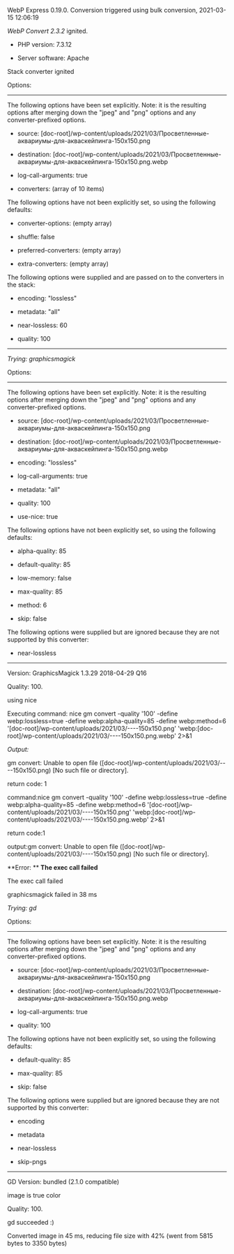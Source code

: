 WebP Express 0.19.0. Conversion triggered using bulk conversion, 2021-03-15 12:06:19

*WebP Convert 2.3.2*  ignited.
- PHP version: 7.3.12
- Server software: Apache

Stack converter ignited

Options:
------------
The following options have been set explicitly. Note: it is the resulting options after merging down the "jpeg" and "png" options and any converter-prefixed options.
- source: [doc-root]/wp-content/uploads/2021/03/Просветленные-аквариумы-для-акваскейпинга-150x150.png
- destination: [doc-root]/wp-content/uploads/2021/03/Просветленные-аквариумы-для-акваскейпинга-150x150.png.webp
- log-call-arguments: true
- converters: (array of 10 items)

The following options have not been explicitly set, so using the following defaults:
- converter-options: (empty array)
- shuffle: false
- preferred-converters: (empty array)
- extra-converters: (empty array)

The following options were supplied and are passed on to the converters in the stack:
- encoding: "lossless"
- metadata: "all"
- near-lossless: 60
- quality: 100
------------


*Trying: graphicsmagick* 

Options:
------------
The following options have been set explicitly. Note: it is the resulting options after merging down the "jpeg" and "png" options and any converter-prefixed options.
- source: [doc-root]/wp-content/uploads/2021/03/Просветленные-аквариумы-для-акваскейпинга-150x150.png
- destination: [doc-root]/wp-content/uploads/2021/03/Просветленные-аквариумы-для-акваскейпинга-150x150.png.webp
- encoding: "lossless"
- log-call-arguments: true
- metadata: "all"
- quality: 100
- use-nice: true

The following options have not been explicitly set, so using the following defaults:
- alpha-quality: 85
- default-quality: 85
- low-memory: false
- max-quality: 85
- method: 6
- skip: false

The following options were supplied but are ignored because they are not supported by this converter:
- near-lossless
------------

Version: GraphicsMagick 1.3.29 2018-04-29 Q16 
Quality: 100. 
using nice
Executing command: nice gm convert -quality '100' -define webp:lossless=true -define webp:alpha-quality=85 -define webp:method=6 '[doc-root]/wp-content/uploads/2021/03/----150x150.png' 'webp:[doc-root]/wp-content/uploads/2021/03/----150x150.png.webp' 2>&1

*Output:* 
gm convert: Unable to open file ([doc-root]/wp-content/uploads/2021/03/----150x150.png) [No such file or directory].

return code: 1
command:nice gm convert -quality '100' -define webp:lossless=true -define webp:alpha-quality=85 -define webp:method=6 '[doc-root]/wp-content/uploads/2021/03/----150x150.png' 'webp:[doc-root]/wp-content/uploads/2021/03/----150x150.png.webp' 2>&1
return code:1
output:gm convert: Unable to open file ([doc-root]/wp-content/uploads/2021/03/----150x150.png) [No such file or directory].

**Error: ** **The exec call failed** 
The exec call failed
graphicsmagick failed in 38 ms

*Trying: gd* 

Options:
------------
The following options have been set explicitly. Note: it is the resulting options after merging down the "jpeg" and "png" options and any converter-prefixed options.
- source: [doc-root]/wp-content/uploads/2021/03/Просветленные-аквариумы-для-акваскейпинга-150x150.png
- destination: [doc-root]/wp-content/uploads/2021/03/Просветленные-аквариумы-для-акваскейпинга-150x150.png.webp
- log-call-arguments: true
- quality: 100

The following options have not been explicitly set, so using the following defaults:
- default-quality: 85
- max-quality: 85
- skip: false

The following options were supplied but are ignored because they are not supported by this converter:
- encoding
- metadata
- near-lossless
- skip-pngs
------------

GD Version: bundled (2.1.0 compatible)
image is true color
Quality: 100. 
gd succeeded :)

Converted image in 45 ms, reducing file size with 42% (went from 5815 bytes to 3350 bytes)
